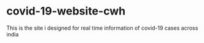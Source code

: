 # covid-19-website-cwh
This is the site i designed for real time information of covid-19 cases across india

